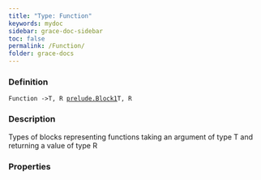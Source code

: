 ```yaml
---
title: "Type: Function"
keywords: mydoc
sidebar: grace-doc-sidebar
toc: false
permalink: /Function/
folder: grace-docs
---
```


### Definition
`Function ->T, R `[`prelude.Block1`](/grace-documentation/404)`T, R`

### Description
Types of blocks representing functions taking an argument of type T and returning a value of type R

### Properties
